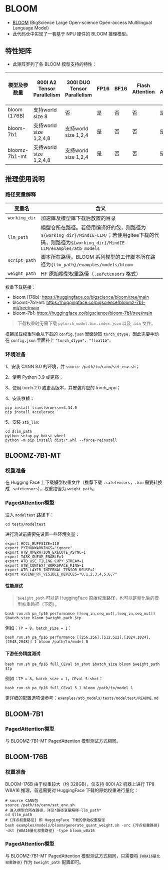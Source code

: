 # BLOOM

* [BLOOM](https://huggingface.co/bigscience/bloom) (BigScience Large Open-science Open-access Multilingual Language Model)
* 此代码仓中实现了一套基于 NPU 硬件的 BLOOM 推理模型。

## 特性矩阵

- 此矩阵罗列了各 BLOOM 模型支持的特性：

| 模型及参数量 | 800I A2 Tensor Parallelism | 300I DUO Tensor Parallelism | FP16 | BF16 | Flash Attention | Paged Attention | W8A8量化 | W8A16量化 | KV cache量化 | 稀疏量化 | MOE量化 | MindIE Service | TGI |  长序列 |
|-------------|----------------------------|-----------------------------|------|----------------------|-----------------|-----------------|---------|-----------|--------------|--------------------------|-----|--------|-----|-----|
| bloom (176B) | 支持world size 8   | 否      | 是   | 否  | 否              | 是              | 否       | 是      | 否           | 否       | 否     | 否     | 否  | 否  |
| bloom-7b1 | 支持world size 1,2,4,8   | 支持world size 1,2,4 | 是   | 否  | 否              | 是              | 否       | 否       | 否           | 否       | 否     | 否    | 否  | 否  |
| bloomz-7b1-mt | 支持world size 1,2,4,8 | 支持world size 1,2,4 | 是   | 否  | 否              | 是              | 否       | 否       | 否           | 否     | 否     | 否    | 否  | 否  |

## 推理使用说明

### 路径变量解释

| 变量名        | 含义                                                         |
| ------------- | ------------------------------------------------------------ |
| `working_dir` | 加速库及模型库下载后放置的目录                               |
| `llm_path`    | 模型仓所在路径。若使用编译好的包，则路径为`${working_dir}/MindIE-LLM/`；若使用gitee下载的代码，则路径为`${working_dir}/MindIE-LLM/examples/atb_models` |
| `script_path` | 脚本所在路径。BLOOM 系列模型的工作脚本所在路径为`{llm_path}/examples/models/bloom` |
| `weight_path` | HF 原始模型权重路径（`.safetensors` 格式）                   |

权重下载链接：

* bloom (176b): https://huggingface.co/bigscience/bloom/tree/main
* bloomz-7b1-mt: https://huggingface.co/bigscience/bloomz-7b1-mt/tree/main
* bloom-7b1: https://huggingface.co/bigscience/bloom-7b1/tree/main

> 下载权重时无需下载 `pytorch_model.bin.index.json` 以及 `.bin` 文件。

框架加载权重时会从下载的 `config.json` 里面读取 `torch_dtype`，因此需要手动在 `config.json` 里面补上 `"torch_dtype": "float16"`。

### 环境准备

1、安装 CANN 8.0 的环境，并 `source /path/to/cann/set_env.sh`；

2、使用 Python 3.9 或更高；

3、使用 torch 2.0 或更高版本，并安装对应的 torch_npu；

4、安装依赖：

```shell
pip install transformers==4.34.0
pip install accelerate
```

5、安装 `atb_llm`:

```shell
cd $llm_path
python setup.py bdist_wheel
python -m pip install dist/*.whl --force-reinstall
```

## BLOOMZ-7B1-MT

### 权重准备

在 Hugging Face 上下载模型权重文件（推荐下载 `.safetensors`，`.bin` 需要转换成 `.safetensors`），权重路径为 `weight_path`。

### PagedAttention模型

进入 `modeltest` 路径下：

```shell
cd tests/modeltest
```

进行测试前需要先设置一些环境变量：

```shell
export HCCL_BUFFSIZE=110
export PYTHONWARNINGS="ignore"
export ATB_OPERATION_EXECUTE_ASYNC=1
export TASK_QUEUE_ENABLE=1
export ATB_USE_TILING_COPY_STREAM=1
export ATB_CONTEXT_WORKSPACE_RING=1
export ATB_LAYER_INTERNAL_TENSOR_REUSE=1
export ASCEND_RT_VISIBLE_DEVICES="0,1,2,3,4,5,6,7"
```

#### 性能测试

> `$weight_path` 可以是 HuggingFace 原始权重路径，也可以是量化后的模型权重路径（下同）。

```shell
bash run.sh pa_fp16 performance [[seq_in,seq_out],[seq_in,seq_out]] $batch_size bloom $weight_path $tp
```

例如：`TP = 8`，`batch_size = 1`：

```shell
bash run.sh pa_fp16 performance [[256,256],[512,512],[1024,1024],[2048,2048]] 1 bloom /path/to/model 8
```

#### 下游任务精度测试

```shell
bash run.sh pa_fp16 full_CEval $n_shot $batch_size bloom $weight_path $tp
```

例如：`TP = 8`，`batch_size = 1`，`CEval 5-shot`：

```shell
bash run.sh pa_fp16 full_CEval 5 1 bloom /path/to/model 1
```

更详细的配置选项请参考：`examples/atb_models/tests/modeltest/README.md`

## BLOOM-7B1

### PagedAttention模型

与 BLOOMZ-7B1-MT PagedAttention 模型测试方式相同。

## BLOOM-176B

### 权重准备

BLOOM-176B 由于权重较大（约 328GB），仅支持 800I A2 机器上进行 TP8 W8A16 推理，首选需要对 HuggingFace 下载的原始权重进行量化：

```shell
# source CANN包
source /path/to/cann/set_env.sh
# 进入模型仓所在路径，详见*路径变量解释-llm_path*
cd $llm_path
# {浮点权重路径} 即 HuggingFace 下载的原始权重路径
bash examples/models/bloom/generate_quant_weight.sh -src {浮点权重路径} -dst {W8A16量化权重路径} -type bloom_w8a16
```

### PagedAttention模型

与 BLOOMZ-7B1-MT PagedAttention 模型测试方式相同，只需要将 `{W8A16量化权重路径}` 作为 `$weight_path` 配置即可。
